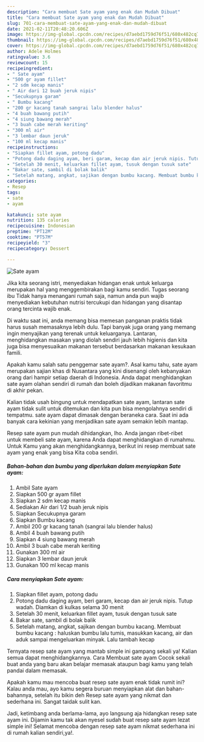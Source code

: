 ```yaml
---
description: "Cara membuat Sate ayam yang enak dan Mudah Dibuat"
title: "Cara membuat Sate ayam yang enak dan Mudah Dibuat"
slug: 701-cara-membuat-sate-ayam-yang-enak-dan-mudah-dibuat
date: 2021-02-11T20:48:20.606Z
image: https://img-global.cpcdn.com/recipes/d7aebd1759d76f51/680x482cq70/sate-ayam-foto-resep-utama.jpg
thumbnail: https://img-global.cpcdn.com/recipes/d7aebd1759d76f51/680x482cq70/sate-ayam-foto-resep-utama.jpg
cover: https://img-global.cpcdn.com/recipes/d7aebd1759d76f51/680x482cq70/sate-ayam-foto-resep-utama.jpg
author: Adele Holmes
ratingvalue: 3.6
reviewcount: 15
recipeingredient:
- " Sate ayam"
- "500 gr ayam fillet"
- "2 sdm kecap manis"
- " Air dari 12 buah jeruk nipis"
- "Secukupnya garam"
- " Bumbu kacang"
- "200 gr kacang tanah sangrai lalu blender halus"
- "4 buah bawang putih"
- "4 siung bawang merah"
- "3 buah cabe merah keriting"
- "300 ml air"
- "3 lembar daun jeruk"
- "100 ml kecap manis"
recipeinstructions:
- "Siapkan fillet ayam, potong dadu"
- "Potong dadu daging ayam, beri garam, kecap dan air jeruk nipis. Tutup wadah. Diamkan di kulkas selama 30 menit"
- "Setelah 30 menit, keluarkan fillet ayam, tusuk dengan tusuk sate"
- "Bakar sate, sambil di bolak balik"
- "Setelah matang, angkat, sajikan dengan bumbu kacang. Membuat bumbu kacang : haluskan bumbu lalu tumis, masukkan kacang, air dan aduk sampai mengeluarkan minyak. Lalu tambah kecap"
categories:
- Resep
tags:
- sate
- ayam

katakunci: sate ayam 
nutrition: 135 calories
recipecuisine: Indonesian
preptime: "PT12M"
cooktime: "PT57M"
recipeyield: "3"
recipecategory: Dessert

---
```



![Sate ayam](https://img-global.cpcdn.com/recipes/d7aebd1759d76f51/680x482cq70/sate-ayam-foto-resep-utama.jpg)

Jika kita seorang istri, menyediakan hidangan enak untuk keluarga merupakan hal yang menggembirakan bagi kamu sendiri. Tugas seorang ibu Tidak hanya menangani rumah saja, namun anda pun wajib menyediakan kebutuhan nutrisi tercukupi dan hidangan yang disantap orang tercinta wajib enak.

Di waktu  saat ini, anda memang bisa memesan panganan praktis tidak harus susah memasaknya lebih dulu. Tapi banyak juga orang yang memang ingin menyajikan yang terenak untuk keluarganya. Lantaran, menghidangkan masakan yang diolah sendiri jauh lebih higienis dan kita juga bisa menyesuaikan makanan tersebut berdasarkan makanan kesukaan famili. 



Apakah kamu salah satu penggemar sate ayam?. Asal kamu tahu, sate ayam merupakan sajian khas di Nusantara yang kini disenangi oleh kebanyakan orang dari hampir setiap daerah di Indonesia. Anda dapat menghidangkan sate ayam olahan sendiri di rumah dan boleh dijadikan makanan favoritmu di akhir pekan.

Kalian tidak usah bingung untuk mendapatkan sate ayam, lantaran sate ayam tidak sulit untuk ditemukan dan kita pun bisa mengolahnya sendiri di tempatmu. sate ayam dapat dimasak dengan beraneka cara. Saat ini ada banyak cara kekinian yang menjadikan sate ayam semakin lebih mantap.

Resep sate ayam pun mudah dihidangkan, lho. Anda jangan ribet-ribet untuk membeli sate ayam, karena Anda dapat menghidangkan di rumahmu. Untuk Kamu yang akan menghidangkannya, berikut ini resep membuat sate ayam yang enak yang bisa Kita coba sendiri.

<!--inarticleads1-->

##### Bahan-bahan dan bumbu yang diperlukan dalam menyiapkan Sate ayam:

1. Ambil  Sate ayam
1. Siapkan 500 gr ayam fillet
1. Siapkan 2 sdm kecap manis
1. Sediakan  Air dari 1/2 buah jeruk nipis
1. Siapkan Secukupnya garam
1. Siapkan  Bumbu kacang
1. Ambil 200 gr kacang tanah (sangrai lalu blender halus)
1. Ambil 4 buah bawang putih
1. Siapkan 4 siung bawang merah
1. Ambil 3 buah cabe merah keriting
1. Gunakan 300 ml air
1. Siapkan 3 lembar daun jeruk
1. Gunakan 100 ml kecap manis




<!--inarticleads2-->

##### Cara menyiapkan Sate ayam:

1. Siapkan fillet ayam, potong dadu
1. Potong dadu daging ayam, beri garam, kecap dan air jeruk nipis. Tutup wadah. Diamkan di kulkas selama 30 menit
1. Setelah 30 menit, keluarkan fillet ayam, tusuk dengan tusuk sate
1. Bakar sate, sambil di bolak balik
1. Setelah matang, angkat, sajikan dengan bumbu kacang. Membuat bumbu kacang : haluskan bumbu lalu tumis, masukkan kacang, air dan aduk sampai mengeluarkan minyak. Lalu tambah kecap




Ternyata resep sate ayam yang mantab simple ini gampang sekali ya! Kalian semua dapat menghidangkannya. Cara Membuat sate ayam Cocok sekali buat anda yang baru akan belajar memasak ataupun bagi kamu yang telah pandai dalam memasak.

Apakah kamu mau mencoba buat resep sate ayam enak tidak rumit ini? Kalau anda mau, ayo kamu segera buruan menyiapkan alat dan bahan-bahannya, setelah itu bikin deh Resep sate ayam yang nikmat dan sederhana ini. Sangat taidak sulit kan. 

Jadi, ketimbang anda berlama-lama, ayo langsung aja hidangkan resep sate ayam ini. Dijamin kamu tak akan nyesel sudah buat resep sate ayam lezat simple ini! Selamat mencoba dengan resep sate ayam nikmat sederhana ini di rumah kalian sendiri,ya!.


